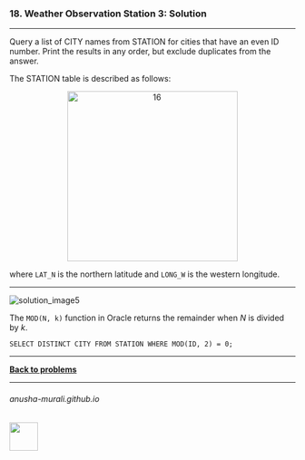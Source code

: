 ### 18. Weather Observation Station 3: Solution

---
Query a list of CITY names from STATION for cities that have an even ID number. 
Print the results in any order, but exclude duplicates from the answer.

The STATION table is described as follows:

<p align="center">
<img width="300" alt="16" src="https://github.com/user-attachments/assets/32081b67-bab3-4d54-9780-cbf8cc7abee7" />
</p>

where `LAT_N` is the northern latitude and `LONG_W` is the western longitude.

---
![solution_image5](https://github.com/user-attachments/assets/82f796e0-28cb-4ef0-bcdc-1a701ce7db53)

The `MOD(N, k)` function in Oracle returns the remainder when $N$ is divided by $k$.

`SELECT DISTINCT CITY FROM STATION WHERE MOD(ID, 2) = 0;`

---

**[Back to problems](./problems.md)**

* * *
###### anusha-murali.github.io

<img src="https://github.com/anusha-murali/anusha-murali.github.io/assets/111596338/639243aa-2857-4595-a65a-7852762bb002" width="50" height="50"/>
